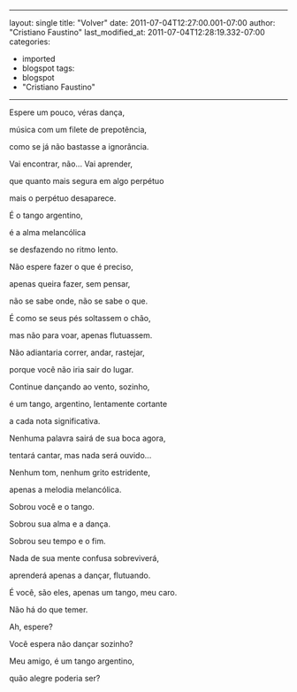 
---
layout: single
title: "Volver"
date: 2011-07-04T12:27:00.001-07:00
author: "Cristiano Faustino"
last_modified_at: 2011-07-04T12:28:19.332-07:00
categories:
  - imported
  - blogspot
tags:
  - blogspot
  - "Cristiano Faustino"
---

Espere um pouco, véras dança,

música com um filete de prepotência,

como se já não bastasse a ignorância.

Vai encontrar, não... Vai aprender,

que quanto mais segura em algo perpétuo

mais o perpétuo desaparece.

É o tango argentino,

é a alma melancólica

se desfazendo no ritmo lento.

Não espere fazer o que é preciso,

apenas queira fazer, sem pensar, 

não se sabe onde, não se sabe o que.

É como se seus pés soltassem o chão,

mas não para voar, apenas flutuassem.

Não adiantaria correr, andar, rastejar,

porque você não iria sair do lugar.

Continue dançando ao vento, sozinho,

é um tango, argentino, lentamente cortante

a cada nota significativa.

Nenhuma palavra sairá de sua boca agora,

tentará cantar, mas nada será ouvido...

Nenhum tom, nenhum grito estridente,

apenas a melodia melancólica.

Sobrou você e o tango.

Sobrou sua alma e a dança.

Sobrou seu tempo e o fim.

Nada de sua mente confusa sobreviverá,

aprenderá apenas a dançar, flutuando.

É você, são eles, apenas um tango, meu caro.

Não há do que temer.



Ah, espere?

Você espera não dançar sozinho?

Meu amigo, é um tango argentino,

quão alegre poderia ser?